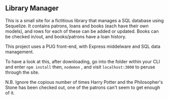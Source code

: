 ## Library Manager

This is a small site for a fictitious library that manages a SQL database using Sequelize. It contains patrons, loans and books (each have their own models), and rows for each of these can be added or updated. Books can be checked in/out, and books/patrons have a loan history. 

This project uses a PUG front-end, with Express middelware and SQL data management. 

To have a look at this, after downloading, go into the folder within your CLI and enter 
```npm install``` then,
```nodemon``` ,
and visit ```localhost:3000``` to peruse through the site. 

N.B.
Ignore the copious number of times Harry Potter and the Philosopher's Stone has been checked out, one of the patrons can't seem to get enough of it. 
